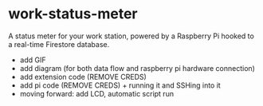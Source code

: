 # work-status-meter
A status meter for your work station, powered by a Raspberry Pi hooked to a real-time Firestore database.
- add GIF
- add diagram (for both data flow and raspberry pi hardware connection)
- add extension code (REMOVE CREDS)
- add pi code (REMOVE CREDS) + running it and SSHing into it
- moving forward: add LCD, automatic script run
